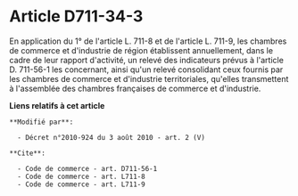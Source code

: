 # Article D711-34-3

En application du 1° de l'article L. 711-8 et de l'article L. 711-9, les chambres de commerce et d'industrie de région
établissent annuellement, dans le cadre de leur rapport d'activité, un relevé des indicateurs prévus à l'article D. 711-56-1
les concernant, ainsi qu'un relevé consolidant ceux fournis par les chambres de commerce et d'industrie territoriales,
qu'elles transmettent à l'assemblée des chambres françaises de commerce et d'industrie.

**Liens relatifs à cet article**

	**Modifié par**:

	  - Décret n°2010-924 du 3 août 2010 - art. 2 (V)

	**Cite**:

	  - Code de commerce - art. D711-56-1
	  - Code de commerce - art. L711-8
	  - Code de commerce - art. L711-9
